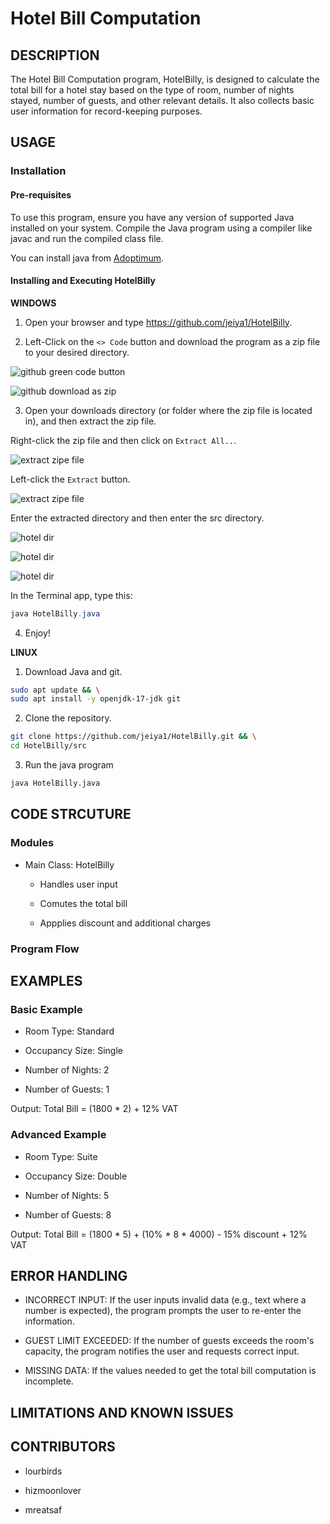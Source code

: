 # Hotel Bill Computation

## DESCRIPTION
The Hotel Bill Computation program, HotelBilly, is designed to calculate the total bill for a hotel stay based on the type of room, number of nights stayed, number of guests, and other relevant details. It also collects basic user information for record-keeping purposes.

## USAGE

### Installation

#### Pre-requisites
To use this program, ensure you have any version of supported Java installed on your system. Compile the Java program using a compiler like javac and run the compiled class file.

You can install java from [Adoptimum](https://adoptium.net/installation/). 

#### Installing and Executing HotelBilly

**WINDOWS**

1. Open your browser and type https://github.com/jeiya1/HotelBilly.

2. Left-Click on  the `<> Code` button and download the program as a zip file to your desired directory.

![github green code button](images/github_download_1.png)

![github download as zip](images/github_download_2.png)

3. Open your downloads directory (or folder where the zip file is located in), and then extract the zip file.

Right-click the zip file and then click on `Extract All..`.

![extract zipe file](images/unzip_1.png)

Left-click the `Extract` button.

![extract zipe file](images/unzip_2.png)

Enter the extracted directory and then enter the src directory.

![hotel dir](images/hotel_dir_1.png)

![hotel dir](images/hotel_dir_2.png)

![hotel dir](images/hotel_dir_3.png)

In the Terminal app, type this:

```powershell
java HotelBilly.java
```

4. Enjoy!

**LINUX**

1. Download Java and git.

```bash
sudo apt update && \
sudo apt install -y openjdk-17-jdk git
```

2. Clone the repository.

```bash
git clone https://github.com/jeiya1/HotelBilly.git && \
cd HotelBilly/src
```

3. Run the java program

```bash
java HotelBilly.java
```

## CODE STRCUTURE

### Modules

- Main Class: HotelBilly

    - Handles user input

    - Comutes the total bill

    - Appplies discount and additional charges

### Program Flow

## EXAMPLES

### Basic Example

- Room Type: Standard

- Occupancy Size: Single

- Number of Nights: 2

- Number of Guests: 1

Output: Total Bill = (1800 * 2) + 12% VAT

### Advanced Example

- Room Type: Suite

- Occupancy Size: Double

- Number of Nights: 5

- Number of Guests: 8

Output: Total Bill = (1800 * 5) + (10% * 8 * 4000) - 15% discount + 12% VAT

## ERROR HANDLING

- INCORRECT INPUT: If the user inputs invalid data (e.g., text where a number is expected), the program prompts the user to re-enter the information.

- GUEST LIMIT EXCEEDED: If the number of guests exceeds the room's capacity, the program notifies the user and requests correct input.

- MISSING DATA: If the values needed to get the total bill computation is incomplete.

## LIMITATIONS AND KNOWN ISSUES

## CONTRIBUTORS

- lourbirds

- hizmoonlover

- mreatsaf